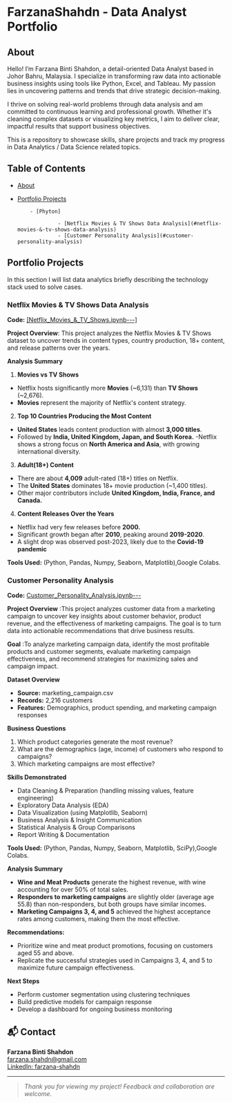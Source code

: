 # FarzanaShahdn - Data Analyst Portfolio
## About
Hello! I’m Farzana Binti Shahdon, a detail-oriented Data Analyst based in Johor Bahru, Malaysia. I specialize in transforming raw data into actionable business insights using tools like Python, Excel, and Tableau. My passion lies in uncovering patterns and trends that drive strategic decision-making.

I thrive on solving real-world problems through data analysis and am committed to continuous learning and professional growth. Whether it's cleaning complex datasets or visualizing key metrics, I aim to deliver clear, impactful results that support business objectives.

This is a repository to showcase skills, share projects and track my progress in Data Analytics / Data Science related topics.

## Table of Contents
- [About](about)
- [Portfolio Projects](portfolio-projects)
         
          - [Phyton]
  
                   - [Netflix Movies & TV Shows Data Analysis](#netflix-movies-&-tv-shows-data-analysis)
                   - [Customer Personality Analysis](#customer-personality-analysis)

## Portfolio Projects
In this section I will list data analytics briefly describing the technology stack used to solve cases.

### Netflix Movies & TV Shows Data Analysis
**Code:** [[Netflix_Movies_&_TV_Shows.ipynb---]](https://github.com/FarzanaShahdn/Data-Analysis-Portfolio-/blob/main/Netflix_Movies_%26_TV_Shows.ipynb)

**Project Overview**: This project analyzes the Netflix Movies & TV Shows dataset to uncover trends in content types, country production, 18+ content, and release patterns over the years.

**Analysis Summary**
1) **Movies vs TV Shows**
- Netflix hosts significantly more **Movies** (~6,131) than **TV Shows** (~2,676).
- **Movies** represent the majority of Netflix's content strategy.

2) **Top 10 Countries Producing the Most Content**
- **United States** leads content production with almost **3,000 titles**.
- Followed by **India, United Kingdom, Japan, and South Korea.**
-Netflix shows a strong focus on **North America and Asia**, with growing international diversity.

3) **Adult(18+) Content**
- There are about **4,009** adult-rated (18+) titles on Netflix.
- The **United States** dominates 18+ movie production (~1,400 titles).
- Other major contributors include **United Kingdom, India, France, and Canada.**
  
4) **Content Releases Over the Years**
- Netflix had very few releases before **2000.**
- Significant growth began after **2010**, peaking around **2019-2020**.
- A slight drop was observed post-2023, likely due to the **Covid-19 pandemic**

**Tools Used:** (Python, Pandas, Numpy, Seaborn, Matplotlib),Google Colabs.

### Customer Personality Analysis

**Code:** [Customer_Personality_Analysis.ipynb---](https://github.com/FarzanaShahdn/customer-personality-analysis/blob/main/Customer_Personality_Analysis.ipynb)

**Project Overview** :This project analyzes customer data from a marketing campaign to uncover key insights about customer behavior, product revenue, and the effectiveness of marketing campaigns. The goal is to turn data into actionable recommendations that drive business results.

**Goal** :To analyze marketing campaign data, identify the most profitable products and customer segments, evaluate marketing campaign effectiveness, and recommend strategies for maximizing sales and campaign impact.

**Dataset Overview**
- **Source:** marketing_campaign.csv
- **Records:** 2,216 customers
- **Features:** Demographics, product spending, and marketing campaign responses

**Business Questions**
1. Which product categories generate the most revenue?
2. What are the demographics (age, income) of customers who respond to campaigns?
3. Which marketing campaigns are most effective?

**Skills Demonstrated**
- Data Cleaning & Preparation (handling missing values, feature engineering)
- Exploratory Data Analysis (EDA)
- Data Visualization (using Matplotlib, Seaborn)
- Business Analysis & Insight Communication
- Statistical Analysis & Group Comparisons
- Report Writing & Documentation

**Tools Used:** (Python, Pandas, Numpy, Seaborn, Matplotlib, SciPy),Google Colabs.

**Analysis Summary**
- **Wine and Meat Products** generate the highest revenue, with wine accounting for over 50% of total sales.
- **Responders to marketing campaigns** are slightly older (average age 55.8) than non-responders, but both groups have similar incomes.
- **Marketing Campaigns 3, 4, and 5** achieved the highest acceptance rates among customers, making them the most effective.

**Recommendations:**  
  - Prioritize wine and meat product promotions, focusing on customers aged 55 and above.  
  - Replicate the successful strategies used in Campaigns 3, 4, and 5 to maximize future campaign effectiveness.

**Next Steps**
- Perform customer segmentation using clustering techniques
- Build predictive models for campaign response
- Develop a dashboard for ongoing business monitoring

## 📬 Contact
**Farzana Binti Shahdon**  
[farzana.shahdn@gmail.com](mailto:farzana.shahdn@gmail.com)  
[LinkedIn: farzana-shahdn](https://www.linkedin.com/in/farzana-shahdn)

---

> _Thank you for viewing my project! Feedback and collaboration are welcome._
